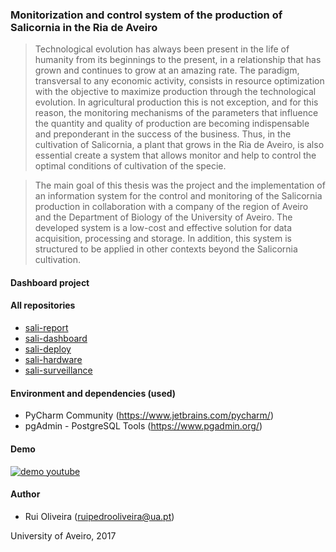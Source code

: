 ### Monitorization and control system of the production of Salicornia in the Ria de Aveiro

> Technological evolution has always been present in the life of humanity from its beginnings to the present, in a relationship that has grown and continues to grow at an amazing rate. The paradigm, transversal to any economic activity, consists in resource optimization with the objective to maximize production through the technological evolution. In agricultural production this is not exception, and for this reason, the monitoring mechanisms of the parameters that influence the quantity and quality of production are becoming indispensable and preponderant in the success of the business. Thus, in the cultivation of Salicornia, a plant that grows in the Ria de Aveiro, is also essential create a system that allows monitor and help to control the optimal conditions of cultivation of the specie.

> The main goal of this thesis was the project and the implementation of an information system for the control and monitoring of the Salicornia production in collaboration with a company of the region of Aveiro and the Department of Biology of the University of Aveiro. The developed system is a low-cost and effective solution for data acquisition, processing and storage. In addition, this system is structured to be applied in other contexts beyond the Salicornia cultivation.

#### Dashboard project

> 

>



#### All repositories

* [sali-report](https://github.com/ruipoliveira/sali-report)
* [sali-dashboard](https://github.com/ruipoliveira/sali-dashboard)
* [sali-deploy](https://github.com/ruipoliveira/sali-deploy)
* [sali-hardware](https://github.com/ruipoliveira/sali-hardware)
* [sali-surveillance](https://github.com/ruipoliveira/sali-surveillance)


#### Environment and dependencies (used)

* PyCharm Community (https://www.jetbrains.com/pycharm/)
* pgAdmin - PostgreSQL Tools (https://www.pgadmin.org/)


#### Demo

[![demo youtube](https://img.youtube.com/vi/AH98j7ISiLc&index=1&list=UUMdlsvA5W6tYu35oN_AEZ5A/0.jpg)](https://www.youtube.com/watch?v=AH98j7ISiLc&index=1&list=UUMdlsvA5W6tYu35oN_AEZ5A)


#### Author
* Rui Oliveira (ruipedrooliveira@ua.pt)

University of Aveiro, 2017
